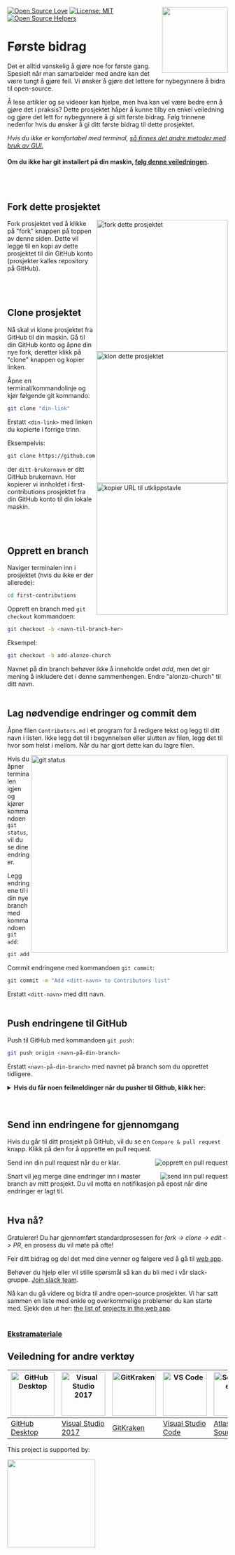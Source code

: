 [![Open Source Love](https://firstcontributions.github.io/open-source-badges/badges/open-source-v1/open-source.svg)](https://github.com/firstcontributions/open-source-badges)
[<img align="right" width="150" src="https://firstcontributions.github.io/assets/Readme/join-slack-team.png">](https://join.slack.com/t/firstcontributors/shared_invite/zt-1n4y7xnk0-DnLVTaN6U9xLU79H5Hi62w)
[![License: MIT](https://img.shields.io/badge/License-MIT-green.svg)](https://opensource.org/licenses/MIT)
[![Open Source Helpers](https://www.codetriage.com/roshanjossey/first-contributions/badges/users.svg)](https://www.codetriage.com/roshanjossey/first-contributions)



# Første bidrag

Det er alltid vanskelig å gjøre noe for første gang. Spesielt når man samarbeider med andre kan det være tungt å gjøre feil. Vi ønsker å gjøre det lettere for nybegynnere å bidra til open-source.

Å lese artikler og se videoer kan hjelpe, men hva kan vel være bedre enn å gjøre det i praksis? Dette prosjektet håper å kunne tilby en enkel veiledning og gjøre det lett for nybegynnere å gi sitt første bidrag. Følg trinnene nedenfor hvis du ønsker å gi ditt første bidrag til dette prosjektet.

_Hvis du ikke er komfortabel med terminal, [så finnes det andre metoder med bruk av GUI.](#tutorials-using-other-tools)_

#### Om du ikke har git installert på din maskin, [følg denne veiledningen](https://help.github.com/articles/set-up-git/).
<br/><br/>

## Fork dette prosjektet

<img align="right" width="300" src="https://firstcontributions.github.io/assets/Readme/fork.png" alt="fork dette prosjektet" />

Fork prosjektet ved å klikke på "fork" knappen på toppen av denne siden. Dette vil legge til en kopi av dette prosjektet til din GitHub konto (prosjekter kalles repository på GitHub).
<br/><br/>
<br/><br/>

## Clone prosjektet

<img align="right" width="300" src="https://firstcontributions.github.io/assets/Readme/clone.png" alt="klon dette prosjektet" />

Nå skal vi klone prosjektet fra GitHub til din maskin. Gå til din GitHub konto og åpne din nye fork, deretter klikk på "clone" knappen og kopier linken.

Åpne en terminal/kommandolinje og kjør følgende git kommando:

```bash
git clone "din-link"
```

Erstatt `<din-link>` med linken du kopierte i forrige trinn.

<img align="right" width="300" src="https://firstcontributions.github.io/assets/Readme/copy-to-clipboard.png" alt="kopier URL til utklippstavle" />

Eksempelvis:

```bash
git clone https://github.com/ditt-brukernavn/first-contributions.git
```

der `ditt-brukernavn` er ditt GitHub brukernavn. Her kopierer vi innholdet i first-contributions prosjektet fra din GitHub konto til din lokale maskin.
<br/><br/>
<br/><br/>

## Opprett en branch

Naviger terminalen inn i prosjektet (hvis du ikke er der allerede):

```bash
cd first-contributions
```

Opprett en branch med `git checkout` kommandoen:

```bash
git checkout -b <navn-til-branch-her>
```

Eksempel:

```bash
git checkout -b add-alonzo-church
```
Navnet på din branch behøver ikke å inneholde ordet _add_, men det gir mening å inkludere det i denne sammenhengen. Endre "alonzo-church" til ditt navn.
<br/><br/>

## Lag nødvendige endringer og commit dem

Åpne filen `Contributors.md` i et program for å redigere tekst og legg til ditt navn i listen. Ikke legg det til i begynnelsen eller slutten av filen, legg det til hvor som helst i mellom. Når du har gjort dette kan du lagre filen.

<img align="right" width="450" src="https://firstcontributions.github.io/assets/Readme/git-status.png" alt="git status" />

Hvis du åpner terminalen igjen og kjører kommandoen `git status`, vil du se dine endringer.

Legg endringene til i din nye branch med kommandoen `git add`:


```bash
git add Contributors.md
```

Commit endringene med kommandoen `git commit`:

```bash
git commit -m "Add <ditt-navn> to Contributors list"
```

Erstatt `<ditt-navn>` med ditt navn.
<br/><br/>

## Push endringene til GitHub

Push til GitHub med kommandoen `git push`:

```bash
git push origin <navn-på-din-branch>
```

Erstatt `<navn-på-din-branch>` med navnet på branch som du opprettet tidligere.

<details>
<summary> <strong>Hvis du får noen feilmeldinger når du pusher til Github, klikk her:</strong> </summary>

- ### Authentication Error
     <pre>remote: Support for password authentication was removed on August 13, 2021. Please use a personal access token instead.
  remote: Please see https://github.blog/2020-12-15-token-authentication-requirements-for-git-operations/ for more information.
  fatal: Authentication failed for 'https://github.com/<your-username>/first-contributions.git/'</pre>
  Gå til [GitHub's brukansvisning](https://docs.github.com/en/authentication/connecting-to-github-with-ssh/adding-a-new-ssh-key-to-your-github-account) med generering og konfigurering av SHH nøkkelen til kontoen din.

</details>
<br/><br/>

## Send inn endringene for gjennomgang

Hvis du går til ditt prosjekt på GitHub, vil du se en `Compare & pull request` knapp. Klikk på den for å opprette en pull request.

<img style="float: right;" src="https://firstcontributions.github.io/assets/Readme/compare-and-pull.png" alt="opprett en pull request" />

Send inn din pull request når du er klar.

<img style="float: right;" src="https://firstcontributions.github.io/assets/Readme/submit-pull-request.png" alt="send inn pull request" />

Snart vil jeg merge dine endringer inn i master branch av mitt prosjekt. Du vil motta en notifikasjon på epost når dine endringer er lagt til.
<br/><br/>

## Hva nå?

Gratulerer! Du har gjennomført standardprosessen for _fork -> clone -> edit -> PR_, en prosess du vil møte på ofte!

Feir ditt bidrag og del det med dine venner og følgere ved å gå til [web app](https://firstcontributions.github.io/#social-share).

Behøver du hjelp eller vil stille spørsmål så kan du bli med i vår slack-gruppe. [Join slack team](https://join.slack.com/t/firstcontributors/shared_invite/zt-1hg51qkgm-Xc7HxhsiPYNN3ofX2_I8FA).

Nå kan du gå videre og bidra til andre open-source prosjekter. Vi har satt sammen en liste med enkle og overkommelige problemer du kan starte med. Sjekk den ut her: [the list of projects in the web app](https://firstcontributions.github.io/#project-list).
<br/><br/>

### [Ekstramateriale](additional-material/git_workflow_scenarios/additional-material.md)

## Veiledning for andre verktøy

| <a href="gui-tool-tutorials/github-desktop-tutorial.md"><img alt="GitHub Desktop" src="https://desktop.github.com/images/desktop-icon.svg" width="100"></a> | <a href="gui-tool-tutorials/github-windows-vs2017-tutorial.md"><img alt="Visual Studio 2017" src="https://upload.wikimedia.org/wikipedia/commons/c/cd/Visual_Studio_2017_Logo.svg" width="100"></a> | <a href="gui-tool-tutorials/gitkraken-tutorial.md"><img alt="GitKraken" src="https://firstcontributions.github.io/assets/gui-tool-tutorials/gitkraken-tutorial/gk-icon.png" width="100"></a> | <a href="gui-tool-tutorials/github-windows-vs-code-tutorial.md"><img alt="VS Code" src="https://upload.wikimedia.org/wikipedia/commons/1/1c/Visual_Studio_Code_1.35_icon.png" width=100></a> | <a href="gui-tool-tutorials/sourcetree-macos-tutorial.md"><img alt="Sourcetree App" src="https://wac-cdn.atlassian.com/dam/jcr:81b15cde-be2e-4f4a-8af7-9436f4a1b431/Sourcetree-icon-blue.svg" width=100></a> | <a href="gui-tool-tutorials/github-windows-intellij-tutorial.md"><img alt="IntelliJ IDEA" src="https://upload.wikimedia.org/wikipedia/commons/thumb/9/9c/IntelliJ_IDEA_Icon.svg/512px-IntelliJ_IDEA_Icon.svg.png" width=100></a> |
| ----------------------------------------------------------------------------------------------------------------------------------------------------------- | --------------------------------------------------------------------------------------------------------------------------------------------------------------------------------------------------- | -------------------------------------------------------------------------------------------------------------------------------------------------------------------------------------------- | -------------------------------------------------------------------------------------------------------------------------------------------------------------------------------------------- | ------------------------------------------------------------------------------------------------------------------------------------------------------------------------------------------------------------ | -------------------------------------------------------------------------------------------------------------------------------------------------------------------------------------------------------------------------------- |
| [GitHub Desktop](gui-tool-tutorials/github-desktop-tutorial.md)                                                                                             | [Visual Studio 2017](gui-tool-tutorials/github-windows-vs2017-tutorial.md)                                                                                                                          | [GitKraken](gui-tool-tutorials/gitkraken-tutorial.md)                                                                                                                                        | [Visual Studio Code](gui-tool-tutorials/github-windows-vs-code-tutorial.md)                                                                                                                  | [Atlassian Sourcetree](gui-tool-tutorials/sourcetree-macos-tutorial.md)                                                                                                                                      | [IntelliJ IDEA](gui-tool-tutorials/github-windows-intellij-tutorial.md)                                                                                                                                                          |

<p>This project is supported by:</p>
<p>
  <a href="https://www.digitalocean.com/">
    <img src="https://opensource.nyc3.cdn.digitaloceanspaces.com/attribution/assets/SVG/DO_Logo_horizontal_blue.svg" width="201px">
  </a>
</p>